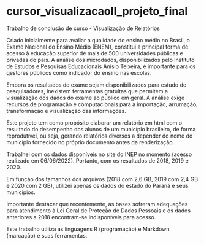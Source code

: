 # cursor_visualizacaoII_projeto_final
Trabalho de conclusão de curso - Visualização de Relatórios


Criado inicialmente para avaliar a qualidade do ensino médio no Brasil, o Exame Nacional do Ensino Médio (ENEM), constitui a principal forma de acesso à educação superior de mais de 500 universidades públicas e privadas do país. A análise dos microdados, disponibilizados pelo Instituto de Estudos e Pesquisas Educacionais Anísio Teixeira, é importante para os gestores públicos como indicador do ensino nas escolas.

Embora os resultados do exame sejam disponibilizados para estudo de pesquisadores, inexistem ferramentas gratuitas que permitem a visualização dos dados do exame ao público em geral. A análise exige recursos de programação e computacionais para a importação, arrumação, transformação e visualização das informações. 

Este projeto tem como propósito elaborar um relatório em html com o resultado do desempenho dos alunos de um município brasileiro, de forma reprodutível, ou seja, gerando relatórios diversos a depender do nome do município fornecido no próprio documento antes da renderização.

Trabalhei com os dados disponíveis no site do INEP no momento (acesso realizado em 06/06/2022). Portanto, com os resultados de 2018, 2019 e 2020.

Em função dos tamanhos dos arquivos (2018 com 2,6 GB, 2019 com 2,4 GB e 2020 com 2 GB), utilizei apenas os dados do estado do Paraná e seus municípios.

Importante destacar que recentemente, as bases sofreram adequações para atendimento à Lei Geral de Proteção de Dados Pessoais e os dados anteriores a 2018 encontram-se indisponíveis para acesso. 

Este trabalho  utiliza as linguagens R (programação) e Markdown (marcação) e suas ferramentas.
